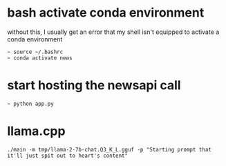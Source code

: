 # bash activate conda environment
without this, I usually get an error that my shell isn't equipped to activate a conda environment
```
~ source ~/.bashrc
~ conda activate news
```

# start hosting the newsapi call
```
~ python app.py
```

# llama.cpp
```
./main -m tmp/llama-2-7b-chat.Q3_K_L.gguf -p "Starting prompt that it'll just spit out to heart's content"
```